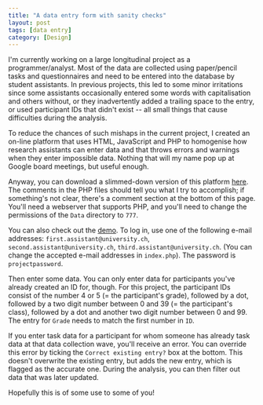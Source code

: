 ```yaml
---
title: "A data entry form with sanity checks"
layout: post
tags: [data entry]
category: [Design]
---
```


I'm currently working on a large longitudinal
project as a programmer/analyst. Most of the
data are collected using paper/pencil tasks
and questionnaires and need to be entered 
into the database by student assistants.
In previous projects, this led to some
minor irritations since some assistants
occasionally entered some words with
capitalisation and others without, or they
inadvertently added a trailing space to
the entry, or used participant IDs that
didn't exist -- all small things that
cause difficulties during the analysis.

To reduce the chances of such mishaps in the current
project, I created an on-line platform that
uses HTML, JavaScript and PHP to homogenise
how research assistants can enter data and that
throws errors and warnings when they enter impossible
data. Nothing that will my name pop up at Google board
meetings, but useful enough.

Anyway, you can download a slimmed-down version
of this platform 
[here](http://taal.ch/DataEntryForm/DataEntryPlatform.zip).
The comments in the PHP files should tell you what
I try to accomplish; if something's not clear, there's
a comment section at the bottom of this page.
You'll need a webserver that supports PHP,
and you'll need to change the permissions of the `Data`
directory to `777`.

You can also check out the [demo](http://taal.ch/DataEntryForm/).
To log in, use one of the following 
e-mail addresses:
`first.assistant@university.ch`,
`second.assistant@university.ch`,
`third.assistant@university.ch`. 
(You can change the accepted e-mail addresses in `index.php`).
The password is `projectpassword`.

Then enter some data. You can only enter
data for participants you've already created an ID for,
though. For this project, the participant IDs
consist of the number 4 or 5 (= the participant's grade), followed by a dot,
followed by a two digit number between 0 and 39 (= the participant's class),
followed by a dot and another two digit number between
0 and 99. The entry for `Grade` needs to match the
first number in `ID`.

If you enter task data for a participant for whom
someone has already task data at that data collection wave,
you'll receive an error. You can override this error
by ticking the `Correct existing entry?` box at the bottom.
This doesn't overwrite the existing entry, but adds the
new entry, which is flagged as the accurate one.
During the analysis, you can then filter out data that
was later updated.

Hopefully this is of some use to some of you!
